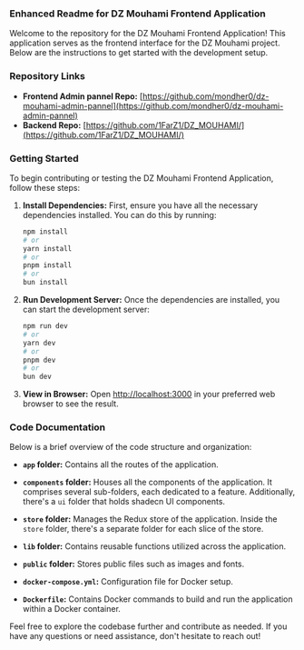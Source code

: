 ### Enhanced Readme for DZ Mouhami Frontend Application

Welcome to the repository for the DZ Mouhami Frontend Application! This application serves as the frontend interface for the DZ Mouhami project. Below are the instructions to get started with the development setup.

### Repository Links

- **Frontend Admin pannel Repo:** [https://github.com/mondher0/dz-mouhami-admin-pannel](https://github.com/mondher0/dz-mouhami-admin-pannel)
- **Backend Repo:** [https://github.com/1FarZ1/DZ_MOUHAMI/](https://github.com/1FarZ1/DZ_MOUHAMI/)

### Getting Started

To begin contributing or testing the DZ Mouhami Frontend Application, follow these steps:

1. **Install Dependencies:** First, ensure you have all the necessary dependencies installed. You can do this by running:

    ```bash
    npm install
    # or
    yarn install
    # or
    pnpm install
    # or
    bun install
    ```

2. **Run Development Server:** Once the dependencies are installed, you can start the development server:

    ```bash
    npm run dev
    # or
    yarn dev
    # or
    pnpm dev
    # or
    bun dev
    ```

3. **View in Browser:** Open [http://localhost:3000](http://localhost:3000) in your preferred web browser to see the result.

### Code Documentation

Below is a brief overview of the code structure and organization:

- **`app` folder:** Contains all the routes of the application.
  
- **`components` folder:** Houses all the components of the application. It comprises several sub-folders, each dedicated to a feature. Additionally, there's a `ui` folder that holds shadecn UI components.

- **`store` folder:** Manages the Redux store of the application. Inside the `store` folder, there's a separate folder for each slice of the store.

- **`lib` folder:** Contains reusable functions utilized across the application.

- **`public` folder:** Stores public files such as images and fonts.

- **`docker-compose.yml`:** Configuration file for Docker setup.

- **`Dockerfile`:** Contains Docker commands to build and run the application within a Docker container.

Feel free to explore the codebase further and contribute as needed. If you have any questions or need assistance, don't hesitate to reach out!
